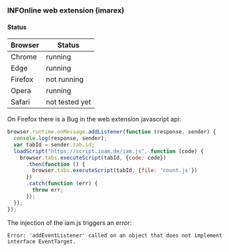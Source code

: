 ### INFOnline web extension (imarex)

#### Status

|Browser|Status        |
|-------|--------------|
|Chrome |running       |
|Edge   |running       |
|Firefox|not running   |
|Opera  |running       |
|Safari |not tested yet|

On Firefox there is a Bug in the web extension javascript api:

```javascript
browser.runtime.onMessage.addListener(function (response, sender) {
  console.log(response, sender);
  var tabId = sender.tab.id;
  loadScript("https://script.ioam.de/iam.js", function (code) {
    browser.tabs.executeScript(tabId, {code: code})
      .then(function () {
        browser.tabs.executeScript(tabId, {file: 'count.js'})
      })
      .catch(function (err) {
        throw err;
      });
  });
});
```

The injection of the iam.js triggers an error:

```
Error: 'addEventListener' called on an object that does not implement interface EventTarget.
```
